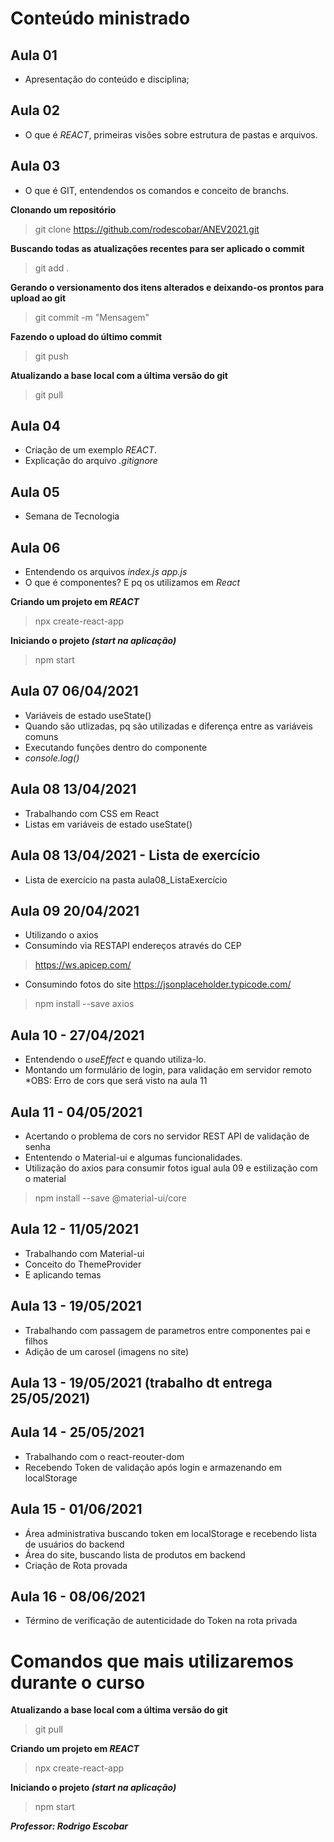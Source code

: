 # Conteúdo ministrado

## Aula 01
- Apresentação do conteúdo e disciplina;

## Aula 02
- O que é _REACT_, primeiras visões sobre estrutura de pastas e arquivos.

## Aula 03
- O que é GIT, entendendos os comandos e conceito de branchs.

**Clonando um repositório**
> git clone https://github.com/rodescobar/ANEV2021.git

**Buscando todas as atualizações recentes para ser aplicado o commit**
> git add .

**Gerando o versionamento dos itens alterados e deixando-os prontos para upload ao git**
> git commit -m "Mensagem"

**Fazendo o upload do último commit**
> git push

**Atualizando a base local com a última versão do git**
> git pull

## Aula 04 
- Criação de um exemplo _REACT_.
- Explicação do arquivo _.gitignore_

## Aula 05
- Semana de Tecnologia

## Aula 06
- Entendendo os arquivos
_index.js_
_app.js_
- O que é componentes? E pq os utilizamos em _React_

**Criando um projeto em _REACT_**
> npx create-react-app <nome>

**Iniciando o projeto _(start na aplicação)_**
> npm start



## Aula 07 06/04/2021
- Variáveis de estado useState()
- Quando são utlizadas, pq são utilizadas e diferença entre as variáveis comuns
- Executando funções dentro do componente
- _console.log()_

## Aula 08 13/04/2021
- Trabalhando com CSS em React
- Listas em variáveis de estado useState()

## Aula 08 13/04/2021 - Lista de exercício
- Lista de exercício na pasta aula08_ListaExercício

## Aula 09 20/04/2021
- Utilizando o axios
- Consumindo via RESTAPI endereços através do CEP
>https://ws.apicep.com/

- Consumindo fotos do site 
https://jsonplaceholder.typicode.com/

> npm install --save axios

## Aula 10 - 27/04/2021
- Entendendo o _useEffect_ e quando utiliza-lo.
- Montando um formulário de login, para validação em servidor remoto
    *OBS: Erro de cors que será visto na aula 11

## Aula 11 - 04/05/2021
- Acertando o problema de cors no servidor REST API de validação de senha
- Ententendo o Material-ui e algumas funcionalidades.
- Utilização do axios para consumir fotos igual aula 09 e estilização com o material

> npm install --save @material-ui/core

## Aula 12 - 11/05/2021
- Trabalhando com Material-ui
- Conceito do ThemeProvider
- E aplicando temas

## Aula 13 - 19/05/2021
- Trabalhando com passagem de parametros entre componentes pai e filhos
- Adição de um carosel (imagens no site)

## Aula 13 - 19/05/2021 (trabalho dt entrega 25/05/2021)


## Aula 14 - 25/05/2021
- Trabalhando com o react-reouter-dom
- Recebendo Token de validação após login e armazenando em localStorage

## Aula 15 - 01/06/2021
- Área administrativa buscando token em localStorage e recebendo lista de usuários do backend
- Área do site, buscando lista de produtos em backend
- Criação de Rota provada

## Aula 16 - 08/06/2021
- Término de verificação de autenticidade do Token na rota privada



# Comandos que mais utilizaremos durante o curso
**Atualizando a base local com a última versão do git**
> git pull

**Criando um projeto em _REACT_**
> npx create-react-app <nome>

**Iniciando o projeto _(start na aplicação)_**
> npm start

***Professor: Rodrigo Escobar***